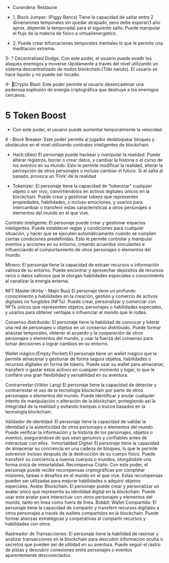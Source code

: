 - Curandera: Restaurar 




- 1, Block Jumper: (Piggy Bancs) Tiene la capacidad de saltar entre 2 dimensiones temporales sin quedar atrapado, pero debe esperar(1 año aprox, depende la temporada) para el siguiente salto. Puede manipular el flujo de la materia de fisico a virtual/energetico. 

- 2, Puede crear bifurcaciones temporales mentales lo que le permite una meditacion extrema.

3- ? Decentralized Dodge: Con este poder, el usuario puede evadir los ataques enemigos y moverse rápidamente a través del nivel utilizando un sistema descentralizado de nodos blockchain.(Tobi naruto). El usuario se hace liquido y no puede ser tocado.

4- 🚫Crypto Blast: Este poder permite al usuario desencadenar una poderosa explosión de energía criptográfica que destruye a los enemigos cercanos.

# 5 Token Boost
- Con este poder, el usuario puede aumentar temporalmente la velocidad.

6 - Block Breaker: Este poder permite al jugador desbloquear bloques y obstáculos en el nivel utilizando contratos inteligentes de blockchain.

- Hack:(Alex) El personaje puede hackear y manipular la realidad. Puede alterar registros, borrar o crear datos, y cambiar la historia o el curso de los eventos en su mundo. Esto le permite modificar la realidad, alterar la percepción de otros personajes o incluso cambiar el futuro. Si el salta al pasado, provoca un ‘Fork’ de la realidad



- Tokenizer: El personaje tiene la capacidad de "tokenizar" cualquier objeto o ser vivo, convirtiéndolos en activos digitales únicos en la blockchain. Puede crear y gestionar tokens que representen propiedades, habilidades, o incluso emociones, y usarlos para intercambiar o transferir estas características a otros personajes o elementos del mundo en el que vive.

Contrato inteligente: El personaje puede crear y gestionar espacios inteligentes. Puede establecer reglas y condiciones para cualquier situación, y hacer que se ejecuten automáticamente cuando se cumplen ciertas condiciones predefinidas. Esto le permite controlar y manipular eventos y acciones en su entorno, creando acuerdos vinculantes e influenciando el comportamiento de otros personajes o elementos del mundo.


Minero: El personaje tiene la capacidad de extraer recursos o información valiosa de su entorno. Puede encontrar y aprovechar depósitos de recursos raros o datos valiosos que le otorgan habilidades especiales o conocimiento al canalizar la energia externa.


NFT Master:(Kirby - Majin Buu) El personaje tiene un profundo conocimiento y habilidades en la creación, gestión y comercio de activos digitales no fungibles (NFTs). Puede crear, personalizar y comerciar con NFTs únicos que representen objetos, personajes o habilidades especiales, y usarlos para obtener ventajas o influenciar el mundo que le rodea.

Consenso distribuido: El personaje tiene la habilidad de convocar y liderar una red de personajes u objetos en un consenso distribuido. Puede formar alianzas temporales, obtener el acuerdo y la cooperación de otros personajes o elementos del mundo, y usar la fuerza del consenso para tomar decisiones o lograr cambios en su entorno.

Wallet mágico:(Empty Pocket) El personaje tiene un wallet mágico que le permite almacenar y gestionar de forma segura objetos, habilidades o recursos digitales en forma de tokens. Puede usar su wallet para almacenar, transferir o gastar estos activos en cualquier momento y lugar, lo que le confiere una gran flexibilidad y versatilidad en su aventura.

Contrarrestar:(Viktor Lang) El personaje tiene la capacidad de detectar y contrarrestar el uso de la tecnología blockchain por parte de otros personajes o elementos del mundo. Puede identificar y anular cualquier intento de manipulación o alteración de la blockchain, protegiendo así la integridad de la realidad y evitando trampas o trucos basados en la tecnología blockchain.


Validador de identidad: El personaje tiene la capacidad de validar la identidad y la autenticidad de otros personajes o elementos del mundo. Puede verificar la información y la historia de los personajes, objetos o eventos, asegurándose de que sean genuinos y confiables antes de interactuar con ellos. 
Inmortalidad Digital: El personaje tiene la capacidad de almacenar su conciencia en una cadena de bloques, lo que le permite sobrevivir incluso después de la destrucción de su cuerpo físico. Puede transferir su conciencia a nuevos cuerpos o mundos, otorgándole una forma única de inmortalidad.
Recompensa Cripto: Con este poder, el personaje puede recibir recompensas criptográficas por completar misiones, tareas o desafíos en el mundo en el que vive. Estas recompensas pueden ser utilizadas para mejorar habilidades o adquirir objetos especiales.
Avatar Blockchain: El personaje puede crear y personalizar un avatar único que representa su identidad digital en la blockchain. Puede usar este avatar para interactuar con otros personajes y elementos del mundo, tanto en línea como fuera de línea.
Bobbit:
Wallet Compartido: El personaje tiene la capacidad de compartir y transferir recursos digitales a otros personajes a través de wallets compartidos en la blockchain. Puede formar alianzas estratégicas y cooperativas al compartir recursos y habilidades con otros.

Rastreador de Transacciones: El personaje tiene la habilidad de rastrear y analizar transacciones en la blockchain para descubrir información oculta o secretos que pueden ser de utilidad en su aventura. Puede seguir el rastro de pistas y descubrir conexiones entre personajes o eventos aparentemente desconectados.
